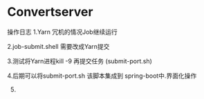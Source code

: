 ﻿# Convertserver

操作日志
1.Yarn 冗机的情况Job继续运行

2.job-submit.shell 需要改成Yarn提交

3.测试将Yarn进程kill -9  再提交任务 (submit-port.sh)

4.后期可以将submit-port.sh 该脚本集成到 spring-boot中.界面化操作


5.

